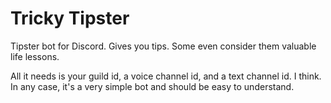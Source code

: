 # Tricky Tipster
Tipster bot for Discord. Gives you tips. Some even consider them valuable life lessons.

All it needs is your guild id, a voice channel id, and a text channel id. I think. In any case, it's a very simple bot and should be easy to understand.
